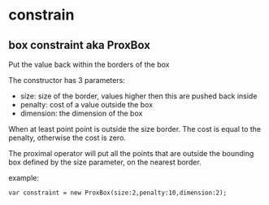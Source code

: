 # constrain

## box constraint aka ProxBox
Put the value back within the borders of the box

The constructor has 3 parameters:
- size: size of the border, values higher then this are pushed back inside
- penalty: cost of a value outside the box
- dimension: the dimension of the box

When at least point point is outside the size border. The cost is equal to the penalty, otherwise the cost is zero.

The proximal operator will put all the points that are outside the bounding box defined by the size parameter, on the nearest border.

example:

```
var constraint = new ProxBox(size:2,penalty:10,dimension:2);
```
